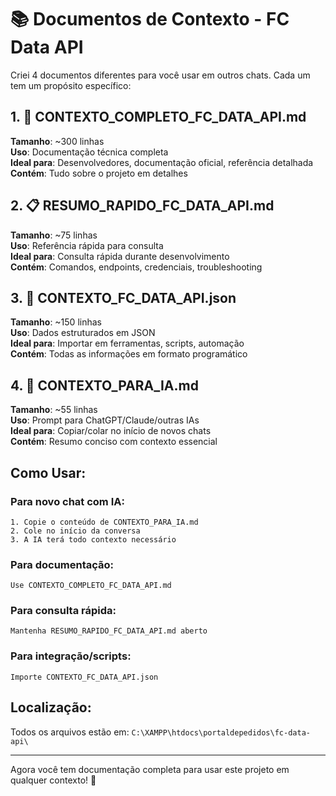 # 📚 Documentos de Contexto - FC Data API

Criei 4 documentos diferentes para você usar em outros chats. Cada um tem um propósito específico:

## 1. 📖 CONTEXTO_COMPLETO_FC_DATA_API.md
**Tamanho**: ~300 linhas  
**Uso**: Documentação técnica completa  
**Ideal para**: Desenvolvedores, documentação oficial, referência detalhada  
**Contém**: Tudo sobre o projeto em detalhes

## 2. 📋 RESUMO_RAPIDO_FC_DATA_API.md  
**Tamanho**: ~75 linhas  
**Uso**: Referência rápida para consulta  
**Ideal para**: Consulta rápida durante desenvolvimento  
**Contém**: Comandos, endpoints, credenciais, troubleshooting

## 3. 🔧 CONTEXTO_FC_DATA_API.json
**Tamanho**: ~150 linhas  
**Uso**: Dados estruturados em JSON  
**Ideal para**: Importar em ferramentas, scripts, automação  
**Contém**: Todas as informações em formato programático

## 4. 🤖 CONTEXTO_PARA_IA.md
**Tamanho**: ~55 linhas  
**Uso**: Prompt para ChatGPT/Claude/outras IAs  
**Ideal para**: Copiar/colar no início de novos chats  
**Contém**: Resumo conciso com contexto essencial

## Como Usar:

### Para novo chat com IA:
```
1. Copie o conteúdo de CONTEXTO_PARA_IA.md
2. Cole no início da conversa
3. A IA terá todo contexto necessário
```

### Para documentação:
```
Use CONTEXTO_COMPLETO_FC_DATA_API.md
```

### Para consulta rápida:
```
Mantenha RESUMO_RAPIDO_FC_DATA_API.md aberto
```

### Para integração/scripts:
```
Importe CONTEXTO_FC_DATA_API.json
```

## Localização:
Todos os arquivos estão em:
`C:\XAMPP\htdocs\portaldepedidos\fc-data-api\`

---
Agora você tem documentação completa para usar este projeto em qualquer contexto! 🎉
